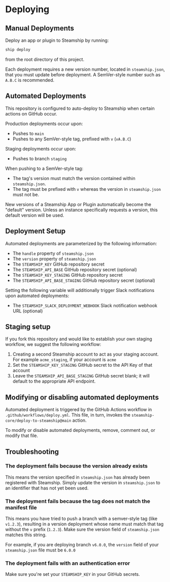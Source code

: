 # Deploying

## Manual Deployments

Deploy an app or plugin to Steamship by running:

```bash
ship deploy
```

from the root directory of this project.

Each deployment requires a new version number, located in `steamship.json`, that you must update before deployment.
A SemVer-style number such as `A.B.C` is recommended.

## Automated Deployments

This repository is configured to auto-deploy to Steamship when certain actions on GitHub occur.

Production deployments occur upon:
* Pushes to `main`
* Pushes to any SemVer-style tag, prefixed with `v` (`vA.B.C`)

Staging deployments occur upon:
* Pushes to branch `staging`

When pushing to a SemVer-style tag:
* The tag's version must match the version contained within `steamship.json`.
* The tag must be prefixed with `v` whereas the version in `steamship.json` must not be.

New versions of a Steamship App or Plugin automatically become the "default" version. Unless an instance specifically requests a version, this default version will be used.

## Deployment Setup

Automated deployments are parameterized by the following information:

* The `handle` property of `steamship.json`
* The `version` property of `steamship.json`
* The `STEAMSHIP_KEY` GitHub repository secret
* The `STEAMSHIP_API_BASE` GitHub repository secret (optional)
* The `STEAMSHIP_KEY_STAGING` GitHub repository secret
* The `STEAMSHIP_API_BASE_STAGING` GitHub repository secret (optional)

Setting the following variable will additionally trigger Slack notifications upon automated deployments:

* The `STEAMSHIP_SLACK_DEPLOYMENT_WEBHOOK` Slack notification webhook URL (optional)

## Staging setup

If you fork this repository and would like to establish your own staging workflow, we suggest the following workflow:

1. Creating a second Steamship account to act as your staging account. For example `acme_staging`, if your account is `acme`
2. Set the `STEAMSHIP_KEY_STAGING` GitHub secret to the API Key of that account
3. Leave the `STEAMSHIP_API_BASE_STAGING` GitHub secret blank; it will default to the appropriate API endpoint.

## Modifying or disabling automated deployments

Automated deployment is triggered by the GitHub Actions workflow in `.github/workflows/deploy.yml`. This file, in turn, invokes the `steamship-core/deploy-to-steamship@main` action.

To modify or disable automated deployments, remove, comment out, or modify that file.

## Troubleshooting

### The deployment fails because the version already exists

This means the version specified in `steamship.json` has already been registered with Steamship. Simply update the version in `steamship.json` to an identifier that has not yet been used.

### The deployment fails because the tag does not match the manifest file

This means you have tried to push a branch with a semver-style tag (like `v1.2.3`), resulting in a version deployment whose name must match that tag without the `v` prefix (`1.2.3`). Make sure the version field of `steamship.json` matches this string.

For example, if you are deploying branch `v6.0.0`, the `version` field of your `steamship.json` file must be `6.0.0`

### The deployment fails with an authentication error

Make sure you're set your `STEAMSHIP_KEY` in your GitHub secrets.
